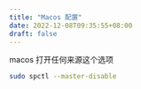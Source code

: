 ```yaml
---
title: "Macos 配置"
date: 2022-12-08T09:35:55+08:00
draft: false
---
```

macos 打开任何来源这个选项
```bash
sudo spctl --master-disable
```

